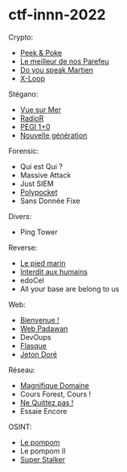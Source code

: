 # ctf-innn-2022

Crypto:
- [Peek & Poke](Peek_Poke/README.md)
- [Le meilleur de nos Parefeu](Le_Meilleur_de_nos_pare_feu/README.md)
- [Do you speak Martien](Do_You_Speak_Martien/README.md)
- [X-Loop](XLoop/README.md)

Stégano:
- [Vue sur Mer](Vue_Sur_Mer/README.md)
- [RadioR](RadioR/README.md)
- [PEGI 1+0](pegi/README.md)
- [Nouvelle génération](Nouvelle_Generation/README.md)

Forensic:
- Qui est Qui ?
- Massive Attack
- Just SIEM
- [Polypocket](Polypocket/Polypocket.md)
- Sans Donnée Fixe

Divers:
- Ping Tower

Reverse:
- [Le pied marin](Pied_Marin/README.md)
- [Interdit aux humains](Interdit_aux_humains/README.md)
- edoCel
- All your base are belong to us

Web:
- [Bienvenue !](Bienvenue/README.md)
- [Web Padawan](Web_Padawan/README.md)
- DevOups
- [Flasque](Flasque/Flasque.md)
- [Jeton Doré](Jeton_Doré/Jeton%20Doré.md)

Réseau:
- [Magnifique Domaine](Magnifique_Domaine/README.md)
- Cours Forest, Cours !
- [Ne Quittez pas !](Ne_quittez_Pas/README.md)
- Essaie Encore

OSINT:
- [Le pompom](Le_pompom/README.md)
- Le pompom II
- [Super Stalker](Super_Stalker/Super%20Stalker.md)
